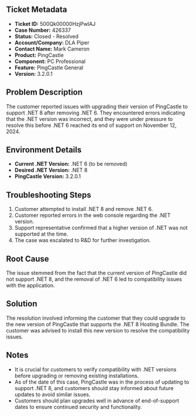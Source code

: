 ## Ticket Metadata
- **Ticket ID:** 500Qk00000HzjPwIAJ
- **Case Number:** 426337
- **Status:** Closed - Resolved
- **Account/Company:** DLA Piper
- **Contact Name:** Mark Cameron
- **Product:** PingCastle
- **Component:** PC Professional
- **Feature:** PingCastle General
- **Version:** 3.2.0.1

## Problem Description
The customer reported issues with upgrading their version of PingCastle to support .NET 8 after removing .NET 6. They encountered errors indicating that the .NET version was incorrect, and they were under pressure to resolve this before .NET 6 reached its end of support on November 12, 2024.

## Environment Details
- **Current .NET Version:** .NET 6 (to be removed)
- **Desired .NET Version:** .NET 8
- **PingCastle Version:** 3.2.0.1

## Troubleshooting Steps
1. Customer attempted to install .NET 8 and remove .NET 6.
2. Customer reported errors in the web console regarding the .NET version.
3. Support representative confirmed that a higher version of .NET was not supported at the time.
4. The case was escalated to R&D for further investigation.

## Root Cause
The issue stemmed from the fact that the current version of PingCastle did not support .NET 8, and the removal of .NET 6 led to compatibility issues with the application.

## Solution
The resolution involved informing the customer that they could upgrade to the new version of PingCastle that supports the .NET 8 Hosting Bundle. The customer was advised to install this new version to resolve the compatibility issues.

## Notes
- It is crucial for customers to verify compatibility with .NET versions before upgrading or removing existing installations.
- As of the date of this case, PingCastle was in the process of updating to support .NET 8, and customers should stay informed about future updates to avoid similar issues.
- Customers should plan upgrades well in advance of end-of-support dates to ensure continued security and functionality.